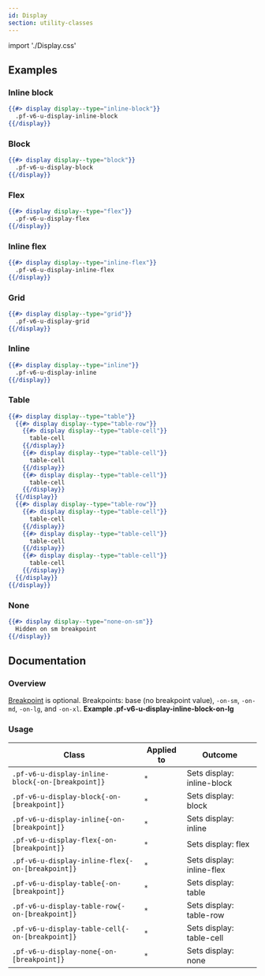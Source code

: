```yaml
---
id: Display
section: utility-classes
---
```


import './Display.css'

## Examples
### Inline block
```hbs
{{#> display display--type="inline-block"}}
  .pf-v6-u-display-inline-block
{{/display}}
```

### Block
```hbs
{{#> display display--type="block"}}
  .pf-v6-u-display-block
{{/display}}
```

### Flex
```hbs
{{#> display display--type="flex"}}
  .pf-v6-u-display-flex
{{/display}}
```

### Inline flex
```hbs
{{#> display display--type="inline-flex"}}
  .pf-v6-u-display-inline-flex
{{/display}}
```

### Grid
```hbs
{{#> display display--type="grid"}}
  .pf-v6-u-display-grid
{{/display}}
```

### Inline
```hbs
{{#> display display--type="inline"}}
  .pf-v6-u-display-inline
{{/display}}
```

### Table
```hbs
{{#> display display--type="table"}}
  {{#> display display--type="table-row"}}
    {{#> display display--type="table-cell"}}
      table-cell
    {{/display}}
    {{#> display display--type="table-cell"}}
      table-cell
    {{/display}}
    {{#> display display--type="table-cell"}}
      table-cell
    {{/display}}
  {{/display}}
  {{#> display display--type="table-row"}}
    {{#> display display--type="table-cell"}}
      table-cell
    {{/display}}
    {{#> display display--type="table-cell"}}
      table-cell
    {{/display}}
    {{#> display display--type="table-cell"}}
      table-cell
    {{/display}}
  {{/display}}
{{/display}}
```

### None
```hbs
{{#> display display--type="none-on-sm"}}
  Hidden on sm breakpoint
{{/display}}
```

## Documentation
### Overview
[Breakpoint](/developer-resources/global-css-variables#breakpoint-variables-and-class-suffixes) is optional. Breakpoints: base (no breakpoint value), `-on-sm`, `-on-md`, `-on-lg`, and `-on-xl`. **Example .pf-v6-u-display-inline-block-on-lg**

### Usage
| Class | Applied to | Outcome |
| -- | -- | -- |
| `.pf-v6-u-display-inline-block{-on-[breakpoint]}` | `*` |  Sets display: inline-block |
| `.pf-v6-u-display-block{-on-[breakpoint]}` | `*` |  Sets display: block |
| `.pf-v6-u-display-inline{-on-[breakpoint]}` | `*` |  Sets display: inline |
| `.pf-v6-u-display-flex{-on-[breakpoint]}` | `*` |  Sets display: flex |
| `.pf-v6-u-display-inline-flex{-on-[breakpoint]}` | `*` |  Sets display: inline-flex |
| `.pf-v6-u-display-table{-on-[breakpoint]}` | `*` |  Sets display: table |
| `.pf-v6-u-display-table-row{-on-[breakpoint]}` | `*` |  Sets display: table-row |
| `.pf-v6-u-display-table-cell{-on-[breakpoint]}` | `*` |  Sets display: table-cell |
| `.pf-v6-u-display-none{-on-[breakpoint]}` | `*` |  Sets display: none |
